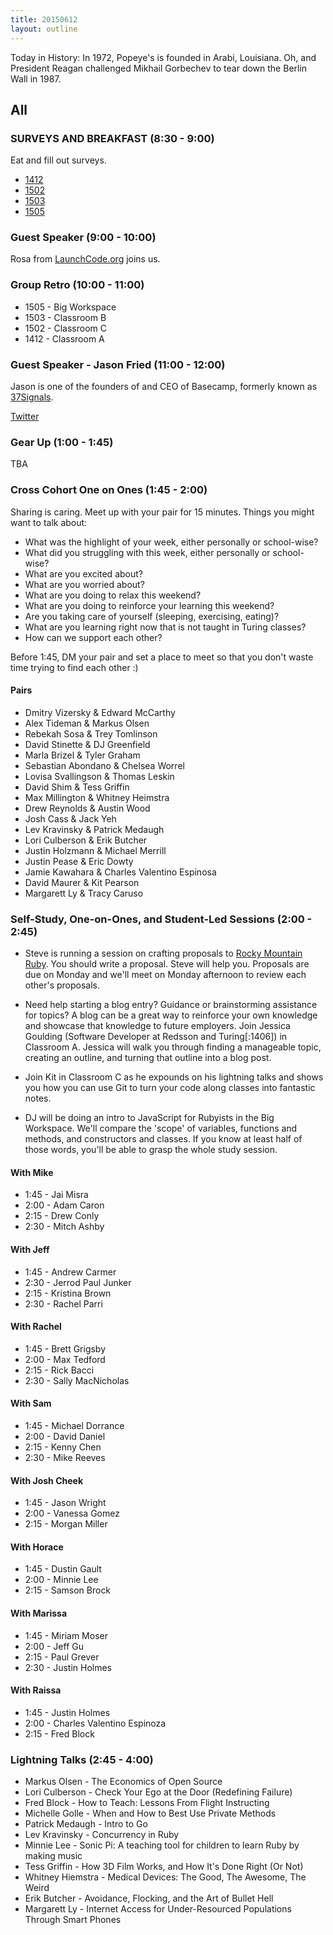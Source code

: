 ```yaml
---
title: 20150612
layout: outline
---
```


Today in History: In 1972, Popeye's is founded in Arabi, Louisiana. Oh, and President Reagan
challenged Mikhail Gorbechev to tear down the Berlin Wall in 1987.

## All

### SURVEYS AND BREAKFAST (8:30 - 9:00)

Eat and fill out surveys.

* [1412](https://docs.google.com/a/casimircreative.com/forms/d/1XZKf8OJx2kp_polNSkBWX2m5KPFGq2Oet3xjA-jYLp4/viewform)
* [1502](https://docs.google.com/a/casimircreative.com/forms/d/1saxfoxCm44cW6uOA1EJegwG5W1E5nzPI8fHQNYx5wks/viewform)
* [1503](https://docs.google.com/a/casimircreative.com/forms/d/1iUimA6-ESNKSX3YBzAseUoB-KHz1H2_F8Uzn7MD97EE/viewform)
* [1505](https://docs.google.com/a/casimircreative.com/forms/d/1UP7VgZb558TKulP1yCTr-ZAxs_Xb_uhyGay7_y2F4mw/viewform)

### Guest Speaker (9:00 - 10:00)

Rosa from [LaunchCode.org](http://launchcode.org) joins us.

### Group Retro (10:00 - 11:00)

* 1505 - Big Workspace
* 1503 - Classroom B
* 1502 - Classroom C
* 1412 - Classroom A

### Guest Speaker - Jason Fried (11:00 - 12:00)

Jason is one of the founders of and CEO of Basecamp, formerly known as
[37Signals](http://www.37signals.com).

[Twitter](https://twitter.com/jasonfried)

### Gear Up (1:00 - 1:45)

TBA

### Cross Cohort One on Ones (1:45 - 2:00)

Sharing is caring. Meet up with your pair for 15 minutes. Things you might want to talk about:

* What was the highlight of your week, either personally or school-wise?
* What did you struggling with this week, either personally or school-wise?
* What are you excited about? 
* What are you worried about? 
* What are you doing to relax this weekend?
* What are you doing to reinforce your learning this weekend?
* Are you taking care of yourself (sleeping, exercising, eating)?
* What are you learning right now that is not taught in Turing classes? 
* How can we support each other? 

Before 1:45, DM your pair and set a place to meet so that you don't waste time trying to find each other :) 

#### Pairs

* Dmitry Vizersky & Edward McCarthy
* Alex Tideman & Markus Olsen
* Rebekah Sosa & Trey Tomlinson
* David Stinette & DJ Greenfield
* Marla Brizel & Tyler Graham 
* Sebastian Abondano & Chelsea Worrel 
* Lovisa Svallingson & Thomas Leskin
* David Shim & Tess Griffin
* Max Millington & Whitney Heimstra
* Drew Reynolds & Austin Wood
* Josh Cass & Jack Yeh
* Lev Kravinsky & Patrick Medaugh
* Lori Culberson & Erik Butcher
* Justin Holzmann & Michael Merrill
* Justin Pease & Eric Dowty 
* Jamie Kawahara & Charles Valentino Espinosa
* David Maurer & Kit Pearson
* Margarett Ly & Tracy Caruso
 
### Self-Study, One-on-Ones, and Student-Led Sessions (2:00 - 2:45)

* Steve is running a session on crafting proposals to [Rocky Mountain Ruby](http://rockymtnruby.com/). You should write a proposal. Steve will help you. Proposals are due on Monday and we'll meet on Monday afternoon to review each other's proposals.

* Need help starting a blog entry? Guidance or brainstorming assistance for topics? A blog can be a great way to reinforce your own knowledge and showcase that knowledge to future employers. Join Jessica Goulding (Software Developer at Redsson and Turing[:1406]) in Classroom A. Jessica will walk you through finding a manageable topic, creating an outline, and turning that outline into a blog post.

* Join Kit in Classroom C as he expounds on his lightning talks and shows you how you can use Git to turn your code along classes into fantastic notes.

* DJ will be doing an intro to JavaScript for Rubyists in the Big Workspace. We'll compare the 'scope' of variables, functions and methods, and constructors and classes. If you know at least half of those words, you'll be able to grasp the whole study session.

#### With Mike
* 1:45 - Jai Misra
* 2:00 - Adam Caron
* 2:15 - Drew Conly
* 2:30 - Mitch Ashby

#### With Jeff
* 1:45 - Andrew Carmer
* 2:30 - Jerrod Paul Junker
* 2:15 - Kristina Brown
* 2:30 - Rachel Parri

#### With Rachel
* 1:45 - Brett Grigsby
* 2:00 - Max Tedford
* 2:15 - Rick Bacci
* 2:30 - Sally MacNicholas

#### With Sam
* 1:45 - Michael Dorrance
* 2:00 - David Daniel
* 2:15 - Kenny Chen
* 2:30 - Mike Reeves


#### With Josh Cheek
* 1:45 - Jason Wright
* 2:00 - Vanessa Gomez
* 2:15 - Morgan Miller

#### With Horace
* 1:45 - Dustin Gault
* 2:00 - Minnie Lee
* 2:15 - Samson Brock

#### With Marissa
* 1:45 - Miriam Moser
* 2:00 - Jeff Gu
* 2:15 - Paul Grever
* 2:30 - Justin Holmes

#### With Raissa
* 1:45 - Justin Holmes
* 2:00 - Charles Valentino Espinoza
* 2:15 - Fred Block

### Lightning Talks (2:45 - 4:00)

* Markus Olsen - The Economics of Open Source
* Lori Culberson - Check Your Ego at the Door (Redefining Failure)
* Fred Block - How to Teach: Lessons From Flight Instructing
* Michelle Golle - When and How to Best Use Private Methods
* Patrick Medaugh - Intro to Go
* Lev Kravinsky - Concurrency in Ruby
* Minnie Lee - Sonic Pi: A teaching tool for children to learn Ruby by making music
* Tess Griffin - How 3D Film Works, and How It's Done Right (Or Not)
* Whitney Hiemstra - Medical Devices: The Good, The Awesome, The Weird
* Erik Butcher - Avoidance, Flocking, and the Art of Bullet Hell
* Margarett Ly - Internet Access for Under-Resourced Populations Through Smart Phones

